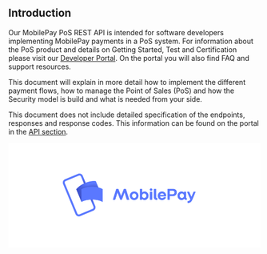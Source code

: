 
## <a name="index"></a> Introduction 

Our MobilePay PoS REST API is intended for software developers implementing MobilePay payments in a PoS system.
For information about the PoS product and details on Getting Started, Test and Certification please visit our <a href="https://developer.mobilepay.dk/subscriptions-main">Developer Portal</a>. On the portal you will also find FAQ and support resources.

This document will explain in more detail how to implement the different payment flows, how to manage the Point of Sales (PoS) and how the Security model is build and what is needed from your side.

This document does not include detailed specification of the endpoints, responses and response codes. This information can be found on the portal in the <a href="https://developer.mobilepay.dk/product"> API section</a>.


[![](assets/images/Preview-MP-logo-and-type-horizontal-blue.png)](assets/images/Preview-MP-logo-and-type-horizontal-blue.png)
